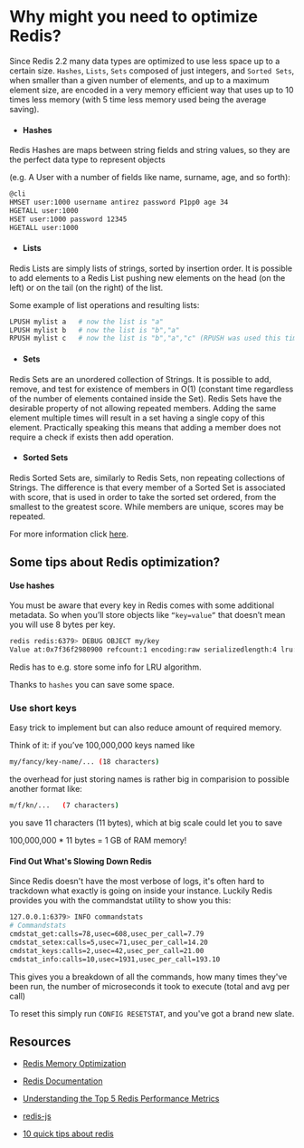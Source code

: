 # Why might you need to optimize Redis?

Since Redis 2.2 many data types are optimized to use less space up to a certain size. ```Hashes```, ```Lists```, ```Sets``` composed of just integers, and ```Sorted Sets```, when smaller than a given number of elements, and up to a maximum element size, are encoded in a very memory efficient way that uses up to 10 times less memory (with 5 time less memory used being the average saving).


+ #### Hashes
Redis Hashes are maps between string fields and string values, so they are the perfect data type to represent objects

(e.g. A User with a number of fields like name, surname, age, and so forth):

```bash
@cli
HMSET user:1000 username antirez password P1pp0 age 34
HGETALL user:1000
HSET user:1000 password 12345
HGETALL user:1000
```

+ #### Lists
Redis Lists are simply lists of strings, sorted by insertion order. It is possible to add elements to a Redis List pushing new elements on the head (on the left) or on the tail (on the right) of the list.

Some example of list operations and resulting lists:
```bash
LPUSH mylist a   # now the list is "a"
LPUSH mylist b   # now the list is "b","a"
RPUSH mylist c   # now the list is "b","a","c" (RPUSH was used this time)
```

+ #### Sets
Redis Sets are an unordered collection of Strings. It is possible to add, remove, and test for existence of members in O(1) (constant time regardless of the number of elements contained inside the Set).
Redis Sets have the desirable property of not allowing repeated members. Adding the same element multiple times will result in a set having a single copy of this element. Practically speaking this means that adding a member does not require a check if exists then add operation.

+ #### Sorted Sets
Redis Sorted Sets are, similarly to Redis Sets, non repeating collections of Strings. The difference is that every member of a Sorted Set is associated with score, that is used in order to take the sorted set ordered, from the smallest to the greatest score. While members are unique, scores may be repeated.

For more information click [here](http://redis.io/topics/data-types).

## Some tips about Redis optimization?

#### Use hashes
You must be aware that every key in Redis comes with some additional metadata. So when you’ll store objects like ```“key=value”``` that doesn’t mean you will use 8 bytes per key.

```bash
redis redis:6379> DEBUG OBJECT my/key
Value at:0x7f36f2980900 refcount:1 encoding:raw serializedlength:4 lru:463740 lru_seconds_idle:1215660
```
Redis has to e.g. store some info for LRU algorithm.

Thanks to ```hashes``` you can save some space.

### Use short keys
Easy trick to implement but can also reduce amount of required memory.

Think of it: if you’ve 100,000,000 keys named like

```bash
my/fancy/key-name/... (18 characters)
```

the overhead for just storing names is rather big in comparision to possible another format like:

```bash
m/f/kn/...   (7 characters)
```
you save 11 characters (11 bytes), which at big scale could let you to save

100,000,000 * 11 bytes = 1 GB of RAM memory!

#### Find Out What's Slowing Down Redis
Since Redis doesn't have the most verbose of logs, it's often hard to trackdown what exactly is going on inside your instance. Luckily Redis provides you with the commandstat utility to show you this:

```bash
127.0.0.1:6379> INFO commandstats
# Commandstats
cmdstat_get:calls=78,usec=608,usec_per_call=7.79
cmdstat_setex:calls=5,usec=71,usec_per_call=14.20
cmdstat_keys:calls=2,usec=42,usec_per_call=21.00
cmdstat_info:calls=10,usec=1931,usec_per_call=193.10
```
This gives you a breakdown of all the commands, how many times they've been run, the number of microseconds it took to execute (total and avg per call)

To reset this simply run ```CONFIG RESETSTAT```, and you've got a brand new slate.



## Resources

+ [Redis Memory Optimization](https://github.com/sripathikrishnan/redis-rdb-tools/wiki/Redis-Memory-Optimization)

+ [Redis Documentation](http://redis.io/topics/memory-optimization)

+ [Understanding the Top 5 Redis Performance Metrics](http://www.datadoghq.com/wp-content/uploads/2015/06/Top-5-Redis-Performance-Metrics-Guide-Ebook.pdf)

+ [redis-js](https://www.npmjs.com/package/redis-js)

+ [10 quick tips about redis](http://objectrocket.com/blog/how-to/10-quick-tips-about-redis/)
